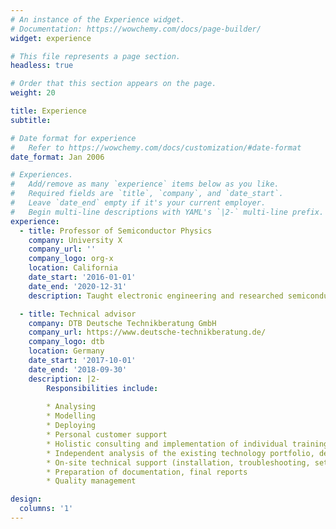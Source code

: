 ```yaml
---
# An instance of the Experience widget.
# Documentation: https://wowchemy.com/docs/page-builder/
widget: experience

# This file represents a page section.
headless: true

# Order that this section appears on the page.
weight: 20

title: Experience
subtitle:

# Date format for experience
#   Refer to https://wowchemy.com/docs/customization/#date-format
date_format: Jan 2006

# Experiences.
#   Add/remove as many `experience` items below as you like.
#   Required fields are `title`, `company`, and `date_start`.
#   Leave `date_end` empty if it's your current employer.
#   Begin multi-line descriptions with YAML's `|2-` multi-line prefix.
experience:
  - title: Professor of Semiconductor Physics
    company: University X
    company_url: ''
    company_logo: org-x
    location: California
    date_start: '2016-01-01'
    date_end: '2020-12-31'
    description: Taught electronic engineering and researched semiconductor physics.

  - title: Technical advisor
    company: DTB Deutsche Technikberatung GmbH
    company_url: https://www.deutsche-technikberatung.de/
    company_logo: dtb
    location: Germany
    date_start: '2017-10-01'
    date_end: '2018-09-30'
    description: |2-
        Responsibilities include:
        
        * Analysing
        * Modelling
        * Deploying
        * Personal customer support
        * Holistic consulting and implementation of individual training (on-site) on relevant technology modules. 
        * Independent analysis of the existing technology portfolio, derivation of possible optimisation potential and recommendations for action.
        * On-site technical support (installation, troubleshooting, setting up and updating software, testing active systems).
        * Preparation of documentation, final reports
        * Quality management

design:
  columns: '1'
---
```

